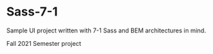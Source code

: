 # Sass-7-1
Sample UI project written with 7-1 Sass and BEM architectures in mind. 

Fall 2021 Semester project
